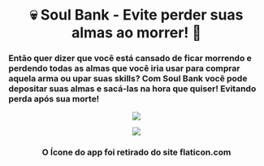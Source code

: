<h1 align="center">💀 Soul Bank - Evite perder suas almas ao morrer! 👻</h1>
<h3>Então quer dizer que você está cansado de ficar morrendo e perdendo todas as almas que você iria usar para comprar aquela arma ou upar  suas skills? Com Soul Bank você pode depositar suas almas e sacá-las na hora que quiser! Evitando perda após sua morte!</h3>
<p align="center">
<img src="https://i.imgur.com/0FetJXl.png" />
</p>
<p align="center">
<img src="https://image.flaticon.com/icons/svg/2068/2068607.svg" />
</p>

<h3 align="center">O Ícone do app foi retirado do site flaticon.com</h3>
